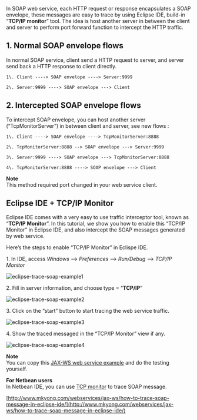 In SOAP web service, each HTTP request or response encapsulates a SOAP envelope, these messages are easy to trace by using Eclipse IDE, build-in “**TCP/IP monitor**” tool. The idea is host another server in between the client and server to perform port forward function to intercept the HTTP traffic.

## 1\. Normal SOAP envelope flows

In normal SOAP service, client send a HTTP request to server, and server send back a HTTP response to client directly.

    1\. Client ----> SOAP envelope ----> Server:9999

    2\. Server:9999 ----> SOAP envelope ---> Client

## 2\. Intercepted SOAP envelope flows

To intercept SOAP envelope, you can host another server (“TcpMonitorServer”) in between client and server, see new flows :

    1\. Client ----> SOAP envelope ----> TcpMonitorServer:8888

    2\. TcpMonitorServer:8888 --> SOAP envelope ---> Server:9999

    3\. Server:9999 ----> SOAP envelope ---> TcpMonitorServer:8888

    4\. TcpMonitorServer:8888 ----> SOAP envelope ---> Client

**Note**  
This method required port changed in your web service client.

## Eclipse IDE + TCP/IP Monitor

Eclipse IDE comes with a very easy to use traffic interceptor tool, known as “**TCP/IP Monitor**“. In this tutorial, we show you how to enable this “TCP/IP Monitor” in Eclipse IDE, and also intercept the SOAP messages generated by web service.

Here’s the steps to enable “TCP/IP Monitor” in Eclispe IDE.

1\. In IDE, access _Windows_ –> _Preferences_ –> _Run/Debug_ –> _TCP/IP Monitor_

![eclipse-trace-soap-example1](http://www.mkyong.com/wp-content/uploads/2010/11/eclipse-trace-soap-example1.png)

2\. Fill in server information, and choose type = “**TCP/IP**”

![eclipse-trace-soap-example2](http://www.mkyong.com/wp-content/uploads/2010/11/eclipse-trace-soap-example2.png)

3\. Click on the “start” button to start tracing the web service traffic.

![eclipse-trace-soap-example3](http://www.mkyong.com/wp-content/uploads/2010/11/eclipse-trace-soap-example3.png)

4\. Show the traced messaged in the “TCP/IP Monitor” view if any.

![eclipse-trace-soap-example4](http://www.mkyong.com/wp-content/uploads/2010/11/eclipse-trace-soap-example4.png)

**Note**  
You can copy this [JAX-WS web service example](http://www.mkyong.com/webservices/jax-ws/jax-ws-hello-world-example/) and do the testing yourself.

**For Netbean users**  
In Netbean IDE, you can use [TCP monitor](https://tcpmon.dev.java.net/) to trace SOAP message.

[http://www.mkyong.com/webservices/jax-ws/how-to-trace-soap-message-in-eclipse-ide/](http://www.mkyong.com/webservices/jax-ws/how-to-trace-soap-message-in-eclipse-ide/)

